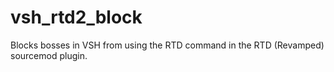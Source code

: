 # vsh_rtd2_block
Blocks bosses in VSH from using the RTD command in the RTD (Revamped) sourcemod plugin.
